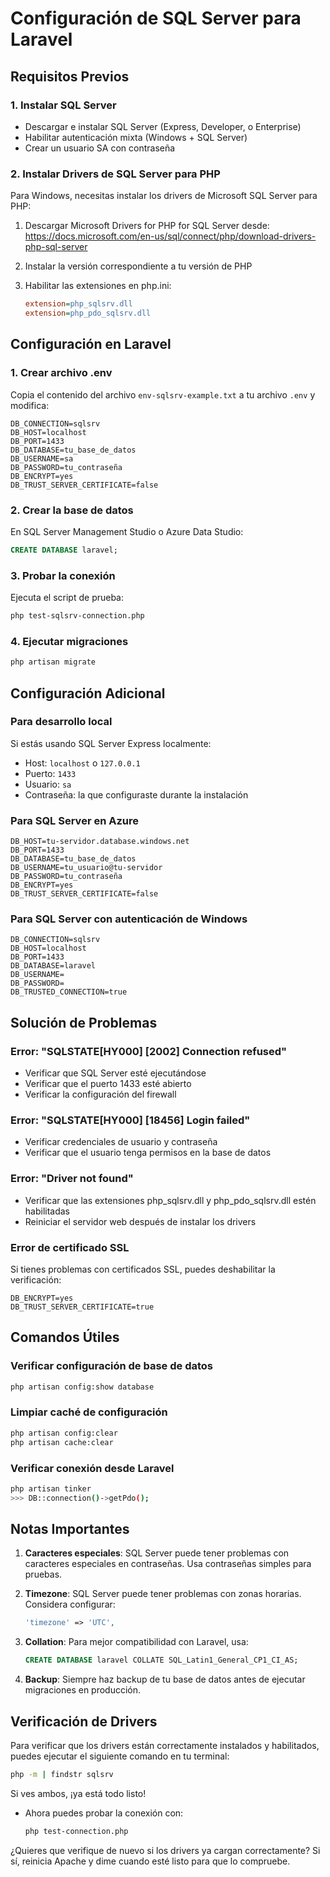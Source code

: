 # Configuración de SQL Server para Laravel

## Requisitos Previos

### 1. Instalar SQL Server
- Descargar e instalar SQL Server (Express, Developer, o Enterprise)
- Habilitar autenticación mixta (Windows + SQL Server)
- Crear un usuario SA con contraseña

### 2. Instalar Drivers de SQL Server para PHP
Para Windows, necesitas instalar los drivers de Microsoft SQL Server para PHP:

1. Descargar Microsoft Drivers for PHP for SQL Server desde:
   https://docs.microsoft.com/en-us/sql/connect/php/download-drivers-php-sql-server

2. Instalar la versión correspondiente a tu versión de PHP

3. Habilitar las extensiones en php.ini:
   ```ini
   extension=php_sqlsrv.dll
   extension=php_pdo_sqlsrv.dll
   ```

## Configuración en Laravel

### 1. Crear archivo .env
Copia el contenido del archivo `env-sqlsrv-example.txt` a tu archivo `.env` y modifica:

```env
DB_CONNECTION=sqlsrv
DB_HOST=localhost
DB_PORT=1433
DB_DATABASE=tu_base_de_datos
DB_USERNAME=sa
DB_PASSWORD=tu_contraseña
DB_ENCRYPT=yes
DB_TRUST_SERVER_CERTIFICATE=false
```

### 2. Crear la base de datos
En SQL Server Management Studio o Azure Data Studio:
```sql
CREATE DATABASE laravel;
```

### 3. Probar la conexión
Ejecuta el script de prueba:
```bash
php test-sqlsrv-connection.php
```

### 4. Ejecutar migraciones
```bash
php artisan migrate
```

## Configuración Adicional

### Para desarrollo local
Si estás usando SQL Server Express localmente:
- Host: `localhost` o `127.0.0.1`
- Puerto: `1433`
- Usuario: `sa`
- Contraseña: la que configuraste durante la instalación

### Para SQL Server en Azure
```env
DB_HOST=tu-servidor.database.windows.net
DB_PORT=1433
DB_DATABASE=tu_base_de_datos
DB_USERNAME=tu_usuario@tu-servidor
DB_PASSWORD=tu_contraseña
DB_ENCRYPT=yes
DB_TRUST_SERVER_CERTIFICATE=false
```

### Para SQL Server con autenticación de Windows
```env
DB_CONNECTION=sqlsrv
DB_HOST=localhost
DB_PORT=1433
DB_DATABASE=laravel
DB_USERNAME=
DB_PASSWORD=
DB_TRUSTED_CONNECTION=true
```

## Solución de Problemas

### Error: "SQLSTATE[HY000] [2002] Connection refused"
- Verificar que SQL Server esté ejecutándose
- Verificar que el puerto 1433 esté abierto
- Verificar la configuración del firewall

### Error: "SQLSTATE[HY000] [18456] Login failed"
- Verificar credenciales de usuario y contraseña
- Verificar que el usuario tenga permisos en la base de datos

### Error: "Driver not found"
- Verificar que las extensiones php_sqlsrv.dll y php_pdo_sqlsrv.dll estén habilitadas
- Reiniciar el servidor web después de instalar los drivers

### Error de certificado SSL
Si tienes problemas con certificados SSL, puedes deshabilitar la verificación:
```env
DB_ENCRYPT=yes
DB_TRUST_SERVER_CERTIFICATE=true
```

## Comandos Útiles

### Verificar configuración de base de datos
```bash
php artisan config:show database
```

### Limpiar caché de configuración
```bash
php artisan config:clear
php artisan cache:clear
```

### Verificar conexión desde Laravel
```bash
php artisan tinker
>>> DB::connection()->getPdo();
```

## Notas Importantes

1. **Caracteres especiales**: SQL Server puede tener problemas con caracteres especiales en contraseñas. Usa contraseñas simples para pruebas.

2. **Timezone**: SQL Server puede tener problemas con zonas horarias. Considera configurar:
   ```php
   'timezone' => 'UTC',
   ```

3. **Collation**: Para mejor compatibilidad con Laravel, usa:
   ```sql
   CREATE DATABASE laravel COLLATE SQL_Latin1_General_CP1_CI_AS;
   ```

4. **Backup**: Siempre haz backup de tu base de datos antes de ejecutar migraciones en producción. 

## Verificación de Drivers

Para verificar que los drivers están correctamente instalados y habilitados, puedes ejecutar el siguiente comando en tu terminal:
```bash
php -m | findstr sqlsrv
```

Si ves ambos, ¡ya está todo listo!

- Ahora puedes probar la conexión con:
  ```bash
  php test-connection.php
  ```

¿Quieres que verifique de nuevo si los drivers ya cargan correctamente? Si sí, reinicia Apache y dime cuando esté listo para que lo compruebe. 